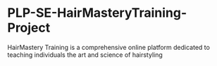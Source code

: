 # PLP-SE-HairMasteryTraining-Project
HairMastery Training is a comprehensive online platform dedicated to teaching individuals the art and science of hairstyling
